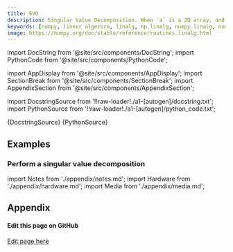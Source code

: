 ```yaml
---
title: SVD
description: Singular Value Decomposition. When `a` is a 2D array, and ``full_matrices=False``, then it is factorized as ``u @ np.diag(s) @ vh = (u * s) @ vh``, where `u` and the Hermitian transpose of `vh` are 2D arrays with orthonormal columns and `s` is a 1D array of `a`'s singular values. When `a` is higher-dimensional, SVD is applied in stacked mode as explained below.
keywords: [numpy, linear algerbra, linalg, np.linalg, numpy.linalg, numpy.linalg.svd]
image: https://numpy.org/doc/stable/reference/routines.linalg.html
---
```


[//]: # (Custom component imports)

import DocString from '@site/src/components/DocString';
import PythonCode from '@site/src/components/PythonCode';

import AppDisplay from '@site/src/components/AppDisplay';
import SectionBreak from '@site/src/components/SectionBreak';
import AppendixSection from '@site/src/components/AppendixSection';

[//]: # (Docstring)

import DocstringSource from '!!raw-loader!./a1-[autogen]/docstring.txt';
import PythonSource from '!!raw-loader!./a1-[autogen]/python_code.txt';


<DocString>{DocstringSource}</DocString>
<PythonCode GLink='NUMPY/linalg/SVD/SVD.py'>{PythonSource}</PythonCode>


<SectionBreak />

    

[//]: # (Examples)

## Examples

### Perform a singular value decomposition

<AppDisplay 
  GLink='NUMPY/linalg/SVD'
  nodeLabel='SVD'>
</AppDisplay>

<SectionBreak />

    

[//]: # (Appendix)

import Notes from './appendix/notes.md';
import Hardware from './appendix/hardware.md';
import Media from './appendix/media.md';

## Appendix

<AppendixSection index={0} folderPath='nodes/NUMPY/linalg/SVD/appendix/'><Notes /></AppendixSection>
<AppendixSection index={1} folderPath='nodes/NUMPY/linalg/SVD/appendix/'><Hardware /></AppendixSection>
<AppendixSection index={2} folderPath='nodes/NUMPY/linalg/SVD/appendix/'><Media /></AppendixSection>

<SectionBreak />

[//]: # (Edit page on GitHub)

#### Edit this page on GitHub

[Edit page here](https://github.com/flojoy-ai/docs/tree/main/docs/nodes/NUMPY/LINALG/SVD)


